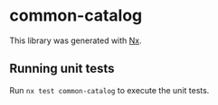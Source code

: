 # common-catalog

This library was generated with [Nx](https://nx.dev).

## Running unit tests

Run `nx test common-catalog` to execute the unit tests.
